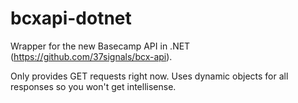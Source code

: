 bcxapi-dotnet
=============

Wrapper for the new Basecamp API in .NET (https://github.com/37signals/bcx-api).

Only provides GET requests right now. Uses dynamic objects for all responses so you won't get intellisense.
